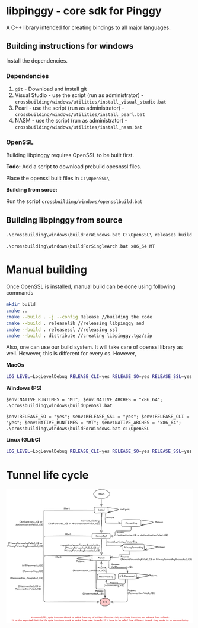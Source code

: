 # libpinggy - core sdk for Pinggy
A C++ library intended for creating bindings to all major languages.

## Building instructions for windows

Install the dependencies.

### Dependencies

1. `git` - Download and install git
2. Visual Studio - use the script (run as administrator) - `crossbuilding/windows/utilities/install_visual_studio.bat`
3. Pearl - use the script (run as administrator) - `crossbuilding/windows/utilities/install_pearl.bat`
4. NASM - use the script (run as administrator) - `crossbuilding/windows/utilities/install_nasm.bat`

### OpenSSL

Building libpinggy requires OpenSSL to be built first.

**Todo:** Add a script to download prebuild opesnssl files.

Place the openssl built files in `C:\OpenSSL\`

**Building from sorce:**

Run the script `crossbuilding/windows/opensslbuild.bat`

## Building  libpinggy from source


`.\crossbuilding\windows\buildForWindows.bat C:\OpenSSL\ releases build`

`.\crossbuilding\windows\buildForSingleArch.bat x86_64 MT`


# Manual building
Once OpenSSL is installed, manual build can be done using following commands
```bash
mkdir build
cmake ..
cmake --build . -j --config Release //building the code
cmake --build . releaselib //releasing libpinggy and
cmake --build . releasessl //releasing ssl
cmake --build . distribute //creating libpinggy.tgz/zip
```

Also, one can use our build system. It will take care of openssl library as well. However, this is different for every os. However,

**MacOs**
```bash
LOG_LEVEL=LogLevelDebug RELEASE_CLI=yes RELEASE_SO=yes RELEASE_SSL=yes PINGGY_DEBUG=yes bash crossbuilding/macos/buildForMacos.sh
```

**Windows (PS)**
```
$env:NATIVE_RUNTIMES = "MT"; $env:NATIVE_ARCHES = "x86_64"; .\crossbuilding\windows\buildOpenSsl.bat
```

```
$env:RELEASE_SO = "yes"; $env:RELEASE_SSL = "yes"; $env:RELEASE_CLI = "yes"; $env:NATIVE_RUNTIMES = "MT"; $env:NATIVE_ARCHES = "x86_64"; .\crossbuilding\windows\buildForWindows.bat c:\OpenSSL
```

**Linux (GLibC)**
```bash
LOG_LEVEL=LogLevelDebug RELEASE_CLI=yes RELEASE_SO=yes RELEASE_SSL=yes PINGGY_DEBUG=yes bash crossbuilding/linux/buildForLinux.sh x86_64
```


# Tunnel life cycle
![alt text](sdk_life_cycle.excalidraw.png)


